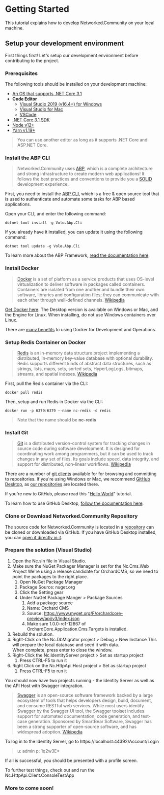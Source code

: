 # Getting Started

This tutorial explains how to develop Networked.Community on your local machine.

## Setup your development environment

First things first! Let's setup our development environment before contributing to the project.

### Prerequisites

The following tools should be installed on your development machine:

- [An OS that supports .NET Core 3.1](https://github.com/dotnet/core/blob/master/release-notes/3.1/3.1-supported-os.md) 
- **Code Editor**
  - [Visual Studio 2019 (v16.4+) for Windows](https://visualstudio.microsoft.com/vs/)
  - [Visual Studio for Mac](https://visualstudio.microsoft.com/vs/mac/)
  - [VSCode](https://code.visualstudio.com/) 
- [.NET Core 3.1 SDK](https://docs.microsoft.com/en-us/dotnet/core/install/sdk)
- [Node v12+](https://nodejs.org)
- [Yarn v1.19+](https://classic.yarnpkg.com/)

> You can use another editor as long as it supports .NET Core and ASP.NET Core.

### Install the ABP CLI

> Networked.Community uses [ABP](https://abp.io), which is a complete architecture and strong infrastructure to create modern web applications! It follows the best practices and conventions to provide you a [SOLID](https://medium.com/@mirzafarrukh13/solid-design-principles-c-de157c500425) development experience.

First, you need to install the [ABP CLI](https://docs.abp.io/en/abp/latest/CLI), which is a free & open source tool that is used to authenticate and automate some tasks for ABP based applications.  

Open your CLI, and enter the following command:

~~~~
dotnet tool install -g Volo.Abp.Cli
~~~~

If you already have it installed, you can update it using the following command:

~~~~
dotnet tool update -g Volo.Abp.Cli
~~~~

To learn more about the ABP Framework, [read the documentation here](https://docs.abp.io/en/abp/latest).

### Install Docker

> [Docker](https://www.docker.com/) is a set of platform as a service products that uses OS-level virtualization to deliver software  in packages called containers. Containers are isolated from one another and bundle their own software, libraries and configuration files; they can communicate with each other through well-defined channels. [Wikipedia](https://en.wikipedia.org/wiki/Docker_(software))

[Get Docker here](https://www.docker.com/products/docker-desktop). The Desktop version is available on Windows or Mac, and the Engine for Linux. When installing, do not use Windows containers over Linux.

There are [many benefits](https://medium.com/uptime-99/the-benefits-of-using-docker-for-development-and-operations-2c5256ad89bc) to using Docker for Development and Operations.

### Setup Redis Container on Docker

> [Redis](https://redis.io/) is an in-memory data structure project implementing a distributed, in-memory key-value database with  optional durability. Redis supports different kinds of abstract data structures, such as strings, lists, maps, sets, sorted sets,  HyperLogLogs, bitmaps, streams, and spatial indexes. [Wikipedia](https://en.wikipedia.org/wiki/Redis)

First, pull the Redis container via the CLI:

~~~~
docker pull redis
~~~~

Then, setup and run Redis in Docker via the CLI:

~~~~
docker run -p 6379:6379 –-name nc-redis -d redis
~~~~

> Note that the name should be **nc-redis**

### Install Git

> [Git](https://git-scm.com/) is a distributed version-control  system for tracking changes in source code during software development.  It is designed for coordinating work among programmers, but it can be used to track changes in any set of files. Its goals include speed, data integrity, and support for distributed, non-linear workflows. [Wikipedia](https://en.wikipedia.org/wiki/Git)

There are a number of [git clients](https://git-scm.com/downloads/guis/) available for for browsing and committing to repositories.   If you're using Windows or Mac, we recommend [GitHub Desktop](https://desktop.github.com/), as [our repositories](https://github.com/Networked-Community) are located there.   

If you're new to GitHub, please read this "[Hello World](https://guides.github.com/activities/hello-world/)" tutorial.   

To learn how to use GitHub Desktop, [follow the documentation here](https://help.github.com/en/desktop).

### Clone or Download Networked.Community Repository

The source code for Networked.Community is located in a [repository](https://github.com/Networked-Community/networked-community) can be cloned or downloaded via GitHub.   If you have GitHub Desktop installed, you can [open it directly in it](x-github-client://openRepo/https://github.com/Networked-Community/networked-community).

### Prepare the solution (Visual Studio)

1. Open the Nc.sln file in Visual Studio.  
2. Make sure the NuGet Packager Manager is set for the Nc.Cms.Web Project
   We're using a release candidate for OrchardCMS, so we need to point the packages to the right place.
   1. Open NuGet Package Manager
   2. Package Source: nuget.org
   3. Click the Setting gear
   4. Under NuGet Package Manger > Package Sources
      1. Add a package source
      2. Name: Orchard CMS
      3. Source: https://www.myget.org/F/orchardcore-preview/api/v3/index.json
      4. Make sure 1.0.0-rc1-12867 of OrchardCore.Application.Cms.Targets is installed. 
3. Rebuild the solution. 
4. Right-Click on the Nc.DbMigrator project > Debug > New Instance
   This will prepare the local database and seed it with data.  
   When complete, press enter to close the window.
5. Right-Click the Nc.IdentityServer project >  Set as startup project
   1. Press CTRL-F5 to run it
6. Right Click on the Nc.HttpApi.Host project > Set as startup project
   1. Press CTRL-F5 to run it

You should now have two projects running - the Identity Server as well as the API Host with Swagger integration. 

> [Swagger](https://swagger.io/) is an open-source software framework backed by a large ecosystem of tools that helps developers design, build, document, and consume RESTful web services. While most users identify Swagger by the Swagger UI tool, the Swagger toolset includes support for automated documentation, code generation, and test-case generation. Sponsored by SmartBear Software, Swagger has been a strong supporter of open-source software, and has widespread adoption. [Wikipedia](https://en.wikipedia.org/wiki/Swagger_(software))


To log in to the Identity Server, go to https://localhost:44392/Account/Login

> u: admin
> p: 1q2w3E*

If all is successful, you should be presented with a profile screen.

To further test things, check out and run the Nc.HttpApi.Client.ConsoleTestApp

### More to come soon!